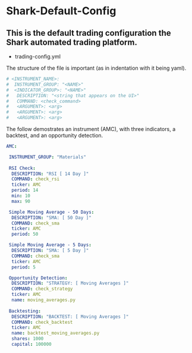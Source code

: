 # Shark-Default-Config

## This is the default trading configuration the Shark automated trading platform.

* trading-config.yml

The structure of the file is important (as in indentation with it being yaml).

```yaml
# <INSTRUMENT_NAME>:
#  INSTRUMENT_GROUP: "<NAME>"
#  <INDICATOR_GROUP>: "<NAME>"
#   DESCRIPTION: "<string that appears on the UI>"
#   COMMAND: <check_command>
#   <ARGUMENT>: <arg>
#   <ARGUMENT>: <arg>
#   <ARGUMENT>: <arg>
```

The follow demostrates an instrument (AMC), with three indicators, a backtest, and an opportunity detection.

```yaml
AMC:

 INSTRUMENT_GROUP: "Materials"
 
 RSI Check: 
  DESCRIPTION: "RSI [ 14 Day ]"
  COMMAND: check_rsi
  ticker: AMC
  period: 14
  min: 10
  max: 90

 Simple Moving Average - 50 Days:
  DESCRIPTION: "SMA: [ 50 Day ]"
  COMMAND: check_sma 
  ticker: AMC
  period: 50

 Simple Moving Average - 5 Days:
  DESCRIPTION: "SMA: [ 5 Day ]"
  COMMAND: check_sma
  ticker: AMC
  period: 5

 Opportunity Detection: 
  DESCRIPTION: "STRATEGY: [ Moving Averages ]"
  COMMAND: check_strategy
  ticker: AMC
  name: moving_averages.py
   
 Backtesting:
  DESCRIPTION: "BACKTEST: [ Moving Averages ]"
  COMMAND: check_backtest
  ticker: AMC
  name: backtest_moving_averages.py
  shares: 1000
  capital: 100000
```

